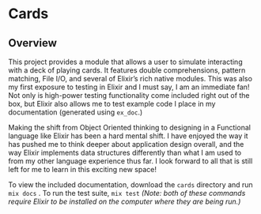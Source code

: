 # Cards

## Overview
This project provides a module that allows a user to simulate interacting with a deck of playing cards. It features double comprehensions, pattern matching, File I/O, and several of Elixir’s rich native modules. This was also my first exposure to testing in Elixir and I must say, I am an immediate fan! Not only is high-power testing functionality come included right out of the box, but Elixir also allows me to test example code I place in my documentation (generated using `ex_doc`.)

Making the shift from Object Oriented thinking to designing in a Functional language like Elixir has been a hard mental shift. I have enjoyed the way it has pushed me to think deeper about application design overall, and the way Elixir implements data structures differently than what I am used to from my other language experience thus far. I look forward to all that is still left for me to learn in this exciting new space!

To view the included documentation, download the `cards` directory and run `mix docs` . To run the test suite, `mix test` *(Note: both of these commands require Elixir to be installed on the computer where they are being run.)*
